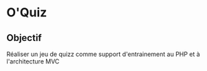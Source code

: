 # O'Quiz

## Objectif
Réaliser un jeu de quizz comme support d'entrainement au PHP et à l'architecture MVC